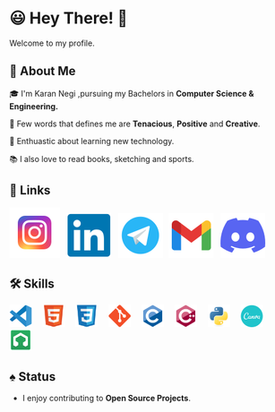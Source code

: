 # 😃 Hey There! 👋

Welcome to my profile. 

## 🚀 About Me
🎓  I'm Karan Negi ,pursuing my Bachelors in **Computer Science & Engineering.**

🧑  Few words that defines me are **Tenacious**, **Positive** and **Creative**.

🎸 Enthuastic about learning new technology.

📚 I also love to read books, sketching and sports.


## 🔗 Links
[![Instagram](./image/Instagram.svg)](https://www.instagram.com/karan.negi22/)
&nbsp;
[![Linkdin](./image/Linkedin.svg)](https://www.linkedin.com/in/karan-negi-959969224/) 
&nbsp;
[![Telegram](./image/Telegram.svg)](https://telegram.me/Knegi_4143) 
&nbsp;
[![Gmail](./image/Gmail.svg)](mailto:knegi4143@gmail.com) 
&nbsp;
[![Discord](./image/discord.svg)](https://discord.com/channels/KR37#2902) 

## 🛠 Skills
<div align="left">
<img alt="VS code" width="40px" src="./image/VS_code.svg" style="padding-right:15px;" />
<img alt="HTML5" width="40px" src="./image/HTML5.svg" style="padding-right:15px;" />
<img alt="CSS3" width="40px" src="./image/CSS3.svg" style="padding-right:15px;" />
<img alt="Git" width="40px" src="./image/Git.svg" style="padding-right:15px;" />
<img alt="C" width="40px" src="./image/C.svg" style="padding-right:15px;"/>
<img alt="Cpp" width="40px" src="./image/cpp.svg" style="padding-right:15px;"/>
<img alt="Python" width="40px" src="./image/Python.svg" style="padding-right:15px;"/>  
<img alt="Canva" width="40px" src="./image/Canva.svg" style="padding-right:15px;"/>
 <img alt="LMMS" width="40px" src="./image/LMMS.svg" style="padding-right:15px;"/>
</div>

## ♠️ Status
- I enjoy contributing to **Open Source Projects**.



<!--
**KaranOO/KaranOO** is a ✨ _special_ ✨ repository because its `README.md` (this file) appears on your GitHub profile.

Here are some ideas to get you started:

- 🔭 I’m currently working on ...
- 🌱 I’m currently learning ...
- 👯 I’m looking to collaborate on ...
- 🤔 I’m looking for help with ...
- 💬 Ask me about ...
- 📫 How to reach me: ...
- 😄 Pronouns: ...
- ⚡ Fun fact: ...
-->
